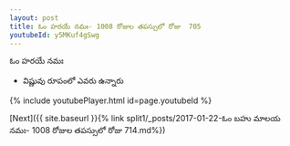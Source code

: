```yaml
---
layout: post
title: ఓం హరయే నమః- 1008 రోజుల తపస్సులో రోజు  705
youtubeId: y5MKuf4gSwg
---
```

 
 
 ఓం హరయే నమః  
 
 -  విష్ణువు రూపంలో ఎవరు ఉన్నారు 
 
  
 
  
 
 
 
 
 
 


{% include youtubePlayer.html id=page.youtubeId %}
 
[Next]({{ site.baseurl }}{% link  split1/_posts/2017-01-22-ఓం బహు మాలయ నమః- 1008 రోజుల తపస్సులో రోజు  714.md%})
 
